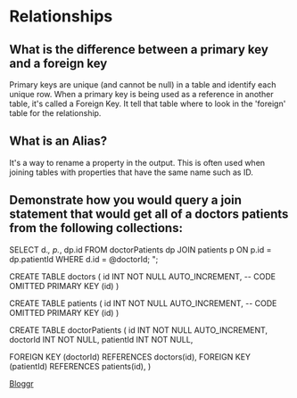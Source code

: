 # Relationships
## What is the difference between a primary key and a foreign key
Primary keys are unique (and cannot be null) in a table and identify each unique row. When a primary key is being used as a reference in another table, it's called a Foreign Key. It tell that table where to look in the 'foreign' table for the relationship.

## What is an Alias?
It's a way to rename a property in the output. This is often used when joining tables with properties that have the same name such as ID.

## Demonstrate how you would query a join statement that would get all of a doctors patients from the following collections:

SELECT
        d.*,
        p.*,
        dp.id
      FROM doctorPatients dp
      JOIN patients p ON p.id = dp.patientId
      WHERE d.id = @doctorId;
      ";

CREATE TABLE doctors (
  id INT NOT NULL AUTO_INCREMENT,
  -- CODE OMITTED
  PRIMARY KEY (id)
)

CREATE TABLE patients (
  id INT NOT NULL AUTO_INCREMENT,
  -- CODE OMITTED
  PRIMARY KEY (id)
)

CREATE TABLE doctorPatients (
  id INT NOT NULL AUTO_INCREMENT,
  doctorId INT NOT NULL,
  patientId INT NOT NULL,

  FOREIGN KEY (doctorId)
    REFERENCES doctors(id),
  FOREIGN KEY (patientId)
    REFERENCES patients(id),
)

[Bloggr](https://github.com/amanda-rice/blogger)